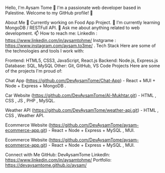Hello, I'm Aysam Tome 👋
I'm a passionate web developer based in Palestine. Welcome to my GitHub profile! 🚀

About Me
💼 Currently working on Food App Project.
🌱 I’m currently learning MongoDB / RESTFull API.
💬 Ask me about anything related to web development.
📫 How to reach me:
LinkedIn : https://www.linkedin.com/in/aysamtohme/ 
Instgrame : https://www.instagram.com/aysam.to3me/
.
Tech Stack
Here are some of the technologies and tools I work with:

Frontend: HTML5, CSS3, JavaScript, React.js
Backend: Node.js, Express.js
Database: SQL, MySQL
Other: Git, GitHub, VS Code
Projects
Here are some of the projects I'm proud of:

Chat App (https://github.com/DevAysamTome/Chat-App) - React + MUI + Node + Express + MongoDB .

Car Website (https://github.com/DevAysamTome/Al-Mukhtar.git) - HTML , CSS , JS , PHP , MySQL.

Weather API (https://github.com/DevAysamTome/weather-api.git) - HTML , CSS , Weather API.

Ecommerce Website (https://github.com/DevAysamTome/aysam-ecommerce-app.git) - React + Node + Express + MySQL , MUI.

Ecommerce Website (https://github.com/DevAysamTome/aysam-ecommerce-app.git) - React + Node + Express + MySQL , MUI.

Connect with Me
GitHub: DevAysamTome
LinkedIn: https://www.linkedin.com/in/aysamtohme/ 
Portfolio: https://devaysamtome.github.io/aysam/

